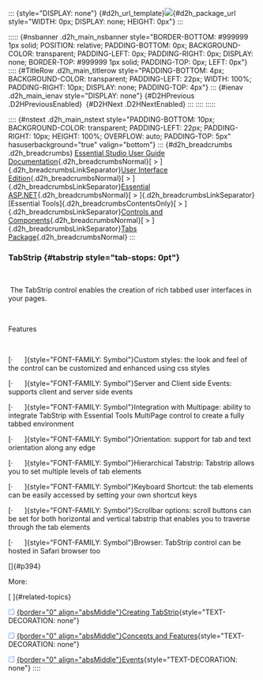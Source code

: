 ::: {style="DISPLAY: none"}
[](ms-xhelp:///?Id=d2h_url_template){#d2h_url_template}![](!package_url!){#d2h_package_url style="WIDTH: 0px; DISPLAY: none; HEIGHT: 0px"}
:::

::::: {#nsbanner .d2h_main_nsbanner style="BORDER-BOTTOM: #999999 1px solid; POSITION: relative; PADDING-BOTTOM: 0px; BACKGROUND-COLOR: transparent; PADDING-LEFT: 0px; PADDING-RIGHT: 0px; DISPLAY: none; BORDER-TOP: #999999 1px solid; PADDING-TOP: 0px; LEFT: 0px"}
:::: {#TitleRow .d2h_main_titlerow style="PADDING-BOTTOM: 4px; BACKGROUND-COLOR: transparent; PADDING-LEFT: 22px; WIDTH: 100%; PADDING-RIGHT: 10px; DISPLAY: none; PADDING-TOP: 4px"}
::: {#ienav .d2h_main_ienav style="DISPLAY: none"}
[](ms-xhelp:///?Id=d600d9e4-95ec-4aa7-8042-14fd6caef3da){#D2HPrevious .D2HPreviousEnabled}  [](ms-xhelp:///?Id=c784feee-7066-4b6f-a49c-f3073811cd54){#D2HNext .D2HNextEnabled}
:::
::::
:::::

:::: {#nstext .d2h_main_nstext style="PADDING-BOTTOM: 10px; BACKGROUND-COLOR: transparent; PADDING-LEFT: 22px; PADDING-RIGHT: 10px; HEIGHT: 100%; OVERFLOW: auto; PADDING-TOP: 5px" hasuserbackground="true" valign="bottom"}
::: {#d2h_breadcrumbs .d2h_breadcrumbs}
[Essential Studio User Guide Documentation](ms-xhelp:///?Id=12457748-09e3-4d74-a240-8e049cedf030){.d2h_breadcrumbsNormal}[ \> ]{.d2h_breadcrumbsLinkSeparator}[User Interface Edition](ms-xhelp:///?Id=c29296b7-531c-413b-a0ec-488ca1f7f669){.d2h_breadcrumbsNormal}[ \> ]{.d2h_breadcrumbsLinkSeparator}[Essential ASP.NET](ms-xhelp:///?Id=25c35330-c127-4dad-9a92-ed79dc7261a6){.d2h_breadcrumbsNormal}[ \> ]{.d2h_breadcrumbsLinkSeparator}[Essential Tools]{.d2h_breadcrumbsContentsOnly}[ \> ]{.d2h_breadcrumbsLinkSeparator}[Controls and Components](ms-xhelp:///?Id=99dc3762-3a6c-4306-b62b-5aa347ed3105){.d2h_breadcrumbsNormal}[ \> ]{.d2h_breadcrumbsLinkSeparator}[Tabs Package](ms-xhelp:///?Id=d600d9e4-95ec-4aa7-8042-14fd6caef3da){.d2h_breadcrumbsNormal}
:::

### TabStrip {#tabstrip style="tab-stops: 0pt"}

 

 The TabStrip control enables the creation of rich tabbed user interfaces in your pages.

 

Features

 

[·      ]{style="FONT-FAMILY: Symbol"}Custom styles: the look and feel of the control can be customized and enhanced using css styles

[·      ]{style="FONT-FAMILY: Symbol"}Server and Client side Events: supports client and server side events

[·      ]{style="FONT-FAMILY: Symbol"}Integration with Multipage: ability to integrate TabStrip with Essential Tools MultiPage control to create a fully tabbed environment

[·      ]{style="FONT-FAMILY: Symbol"}Orientation: support for tab and text orientation along any edge

[·      ]{style="FONT-FAMILY: Symbol"}Hierarchical Tabstrip: Tabstrip allows you to set multiple levels of tab elements

[·      ]{style="FONT-FAMILY: Symbol"}Keyboard Shortcut: the tab elements can be easily accessed by setting your own shortcut keys

[·      ]{style="FONT-FAMILY: Symbol"}Scrollbar options: scroll buttons can be set for both horizontal and vertical tabstrip that enables you to traverse through the tab elements

[·      ]{style="FONT-FAMILY: Symbol"}Browser: TabStrip control can be hosted in Safari browser too

[]{#p394} 

More:

[ ]{#related-topics}

[![](button.gif){border="0" align="absMiddle"}Creating TabStrip](ms-xhelp:///?Id=fc28904c-b129-4bdf-95e0-09edc792e711){style="TEXT-DECORATION: none"}

[![](button.gif){border="0" align="absMiddle"}Concepts and Features](ms-xhelp:///?Id=c612aedb-b1ac-42ba-bbe2-ae723ad10a69){style="TEXT-DECORATION: none"}

[![](button.gif){border="0" align="absMiddle"}Events](ms-xhelp:///?Id=b760e105-ae73-4a2f-b25e-ae8bb675c1c0){style="TEXT-DECORATION: none"}
::::
